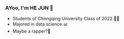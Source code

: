 ### AYoo, I'm HE JUN 👋
* Students of Chongqing University Class of 2022.🧑‍💻
* Majored in data science.📊
* Maybe a rapper?🎤

